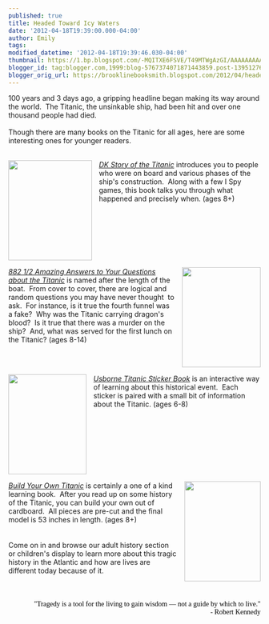 ```yaml
---
published: true
title: Headed Toward Icy Waters
date: '2012-04-18T19:39:00.000-04:00'
author: Emily
tags: 
modified_datetime: '2012-04-18T19:39:46.030-04:00'
thumbnail: https://1.bp.blogspot.com/-MQITXE6FSVE/T49MTWgAzGI/AAAAAAAAAWQ/sd4GrPycr5c/s72-c/9781409383390.jpg
blogger_id: tag:blogger.com,1999:blog-5767374071871443859.post-1395127600279226718
blogger_orig_url: https://brooklinebooksmith.blogspot.com/2012/04/headed-toward-icy-waters.html
---
```


100 years and 3 days ago, a gripping headline began making its way around the world.&nbsp; The Titanic, the unsinkable ship, had been hit and over one thousand people had died.<br /><br />Though there are many books on the Titanic for all ages, here are some interesting ones for younger readers.<br /><br /><div class="separator" style="clear: both; text-align: center;"><a href="https://1.bp.blogspot.com/-MQITXE6FSVE/T49MTWgAzGI/AAAAAAAAAWQ/sd4GrPycr5c/s1600/9781409383390.jpg" imageanchor="1" style="clear: left; cssfloat: left; float: left; margin-bottom: 1em; margin-right: 1em;"><img border="0" height="200" qda="true" src="https://1.bp.blogspot.com/-MQITXE6FSVE/T49MTWgAzGI/AAAAAAAAAWQ/sd4GrPycr5c/s200/9781409383390.jpg" width="167" /></a></div><em><a href="https://www.brooklinebooksmith-shop.com/book/9780756691714">DK Story of the Titanic</a></em> introduces you to people who were on board and various phases of the ship's construction.&nbsp; Along with a few I Spy games, this book talks you through what happened and precisely when. (ages 8+)<br /><br /><br /><div class="separator" style="clear: both; text-align: center;"><a href="https://2.bp.blogspot.com/-4GzvELPSUlQ/T49MzREtfGI/AAAAAAAAAWY/KOYs4dJZqso/s1600/127336.jpg" imageanchor="1" style="clear: right; cssfloat: right; float: right; margin-bottom: 1em; margin-left: 1em;"><img border="0" height="200" qda="true" src="https://2.bp.blogspot.com/-4GzvELPSUlQ/T49MzREtfGI/AAAAAAAAAWY/KOYs4dJZqso/s200/127336.jpg" width="157" /></a></div><em><a href="https://www.brooklinebooksmith-shop.com/book/9780439042963">882 1/2 Amazing Answers to Your Questions about the Titanic</a></em> is named after the length of&nbsp;the boat.&nbsp; From cover to cover, there are logical and random questions you may have never thought&nbsp; to ask.&nbsp; For instance, is it true the fourth funnel was a fake?&nbsp; Why was the Titanic carrying dragon's blood?&nbsp; Is it true that there was a murder on the ship?&nbsp; And, what was served for the first lunch on the Titanic? (ages 8-14)<br /><br /><br /><div class="separator" style="clear: both; text-align: center;"><a href="https://4.bp.blogspot.com/-7O8nwTUwZbo/T49NNg_JtmI/AAAAAAAAAWg/qjXole93-Mk/s1600/9781409539513.gif" imageanchor="1" style="clear: left; cssfloat: left; float: left; margin-bottom: 1em; margin-right: 1em;"><img border="0" height="200" qda="true" src="https://4.bp.blogspot.com/-7O8nwTUwZbo/T49NNg_JtmI/AAAAAAAAAWg/qjXole93-Mk/s200/9781409539513.gif" width="156" /></a></div><em><a href="https://www.brooklinebooksmith-shop.com/book/9780794532765">Usborne Titanic Sticker Book</a></em> is an interactive way of learning about this historical event.&nbsp; Each sticker is paired with a small bit of information about the Titanic. (ages 6-8)<br /><br /><br /><div class="separator" style="clear: both; text-align: center;"><a href="https://2.bp.blogspot.com/-J-eAVDEZeF4/T49NhWrk5-I/AAAAAAAAAWo/C4qse0HCWlI/s1600/9783836530828.jpg" imageanchor="1" style="clear: right; cssfloat: right; float: right; margin-bottom: 1em; margin-left: 1em;"><img border="0" height="200" qda="true" src="https://2.bp.blogspot.com/-J-eAVDEZeF4/T49NhWrk5-I/AAAAAAAAAWo/C4qse0HCWlI/s200/9783836530828.jpg" width="152" /></a></div><em><a href="https://www.brooklinebooksmith-shop.com/book/9783836530828">Build Your Own Titanic</a></em> is certainly a&nbsp;one of a kind learning book.&nbsp; After you read up on some history of the Titanic, you can build your own out of cardboard.&nbsp; All pieces are pre-cut and the final model is 53 inches in length. (ages 8+)<br /><br /><br />Come on in and browse our adult history section or children's display to learn more about this tragic history in the Atlantic and how are lives are different today because of it.<br /><br /><br /><br /><span style="font-family: Comic Sans MS;"><span style="color: black;"><div style="text-align: right;"><span style="font-family: Comic Sans MS;"><span style="color: black;">"Tragedy is a tool for the living to gain wisdom — not a guide by which to live."</span></span> <br /><span style="font-family: Comic Sans MS;"><span style="color: black;">&nbsp;&nbsp;&nbsp;&nbsp;&nbsp;&nbsp;&nbsp; - Robert Kennedy</span></span> </div><div align="right"></div><br /><br /></span></span>